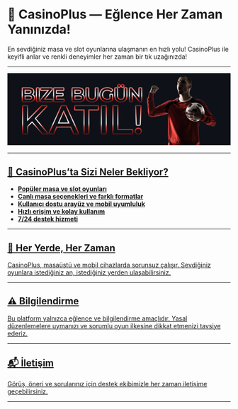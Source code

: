 # 🎰 CasinoPlus — Eğlence Her Zaman Yanınızda!

En sevdiğiniz masa ve slot oyunlarına ulaşmanın en hızlı yolu! CasinoPlus ile keyifli anlar ve renkli deneyimler her zaman bir tık uzağınızda!

---

<p align="center">
 <a href="https://topchikseo.com/click.php?key=00x4bzptx9a5on4r8w7i&keyword=casinoplus&campid=github">
  <img src="https://github.com/KrishnaGanesh92y7/casinoplus/blob/main/376756237642.jpg" alt="Golbet Türkiye" width="700"/>
</p>

---

## 🚀 CasinoPlus’ta Sizi Neler Bekliyor?

- **Popüler masa ve slot oyunları**
- **Canlı masa seçenekleri ve farklı formatlar**
- **Kullanıcı dostu arayüz ve mobil uyumluluk**
- **Hızlı erişim ve kolay kullanım**
- **7/24 destek hizmeti**

---

## 📱 Her Yerde, Her Zaman

CasinoPlus, masaüstü ve mobil cihazlarda sorunsuz çalışır. Sevdiğiniz oyunlara istediğiniz an, istediğiniz yerden ulaşabilirsiniz.

---

## ⚠️ Bilgilendirme

Bu platform yalnızca eğlence ve bilgilendirme amaçlıdır. Yasal düzenlemelere uymanızı ve sorumlu oyun ilkesine dikkat etmenizi tavsiye ederiz.

---

## 📬 İletişim

Görüş, öneri ve sorularınız için destek ekibimizle her zaman iletişime geçebilirsiniz.

---
